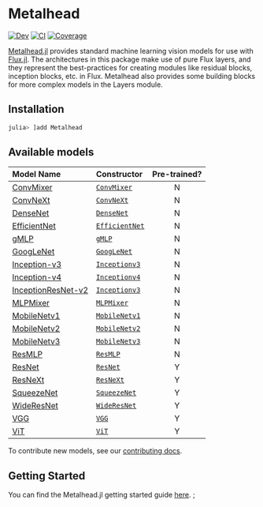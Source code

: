 # Metalhead

[![Dev](https://img.shields.io/badge/docs-dev-blue.svg)](https://fluxml.github.io/Metalhead.jl/dev)
[![CI](https://github.com/FluxML/Metalhead.jl/actions/workflows/CI.yml/badge.svg)](https://github.com/FluxML/Metalhead.jl/actions/workflows/CI.yml)
[![Coverage](https://codecov.io/gh/FluxML/Metalhead.jl/branch/master/graph/badge.svg)](https://codecov.io/gh/FluxML/Metalhead.jl)

[Metalhead.jl](https://github.com/FluxML/Metalhead.jl) provides standard machine learning vision models for use with [Flux.jl](https://fluxml.ai). The architectures in this package make use of pure Flux layers, and they represent the best-practices for creating modules like residual blocks, inception blocks, etc. in Flux. Metalhead also provides some building blocks for more complex models in the Layers module.

## Installation

```julia
julia> ]add Metalhead
```

## Available models

| Model Name                                       | Constructor                                                                                       | Pre-trained? |
|:-------------------------------------------------|:-----------------------------------------------------------------------------------------------|:------------:|
| [ConvMixer](https://arxiv.org/abs/2201.09792)    | [`ConvMixer`](https://fluxml.ai/Metalhead.jl/stable/api/reference.html#Metalhead.ConvMixer)       | N            |
| [ConvNeXt](https://arxiv.org/abs/2201.03545)     | [`ConvNeXt`](https://fluxml.ai/Metalhead.jl/stable/api/reference.html#Metalhead.ConvNeXt)         | N            |
| [DenseNet](https://arxiv.org/abs/1608.06993)     | [`DenseNet`](https://fluxml.ai/Metalhead.jl/stable/api/reference.html#Metalhead.DenseNet)         | N            |
| [EfficientNet](https://arxiv.org/abs/1905.11946) | [`EfficientNet`](https://fluxml.ai/Metalhead.jl/stable/api/reference.html#Metalhead.EfficientNet) | N            |
| [gMLP](https://arxiv.org/abs/2105.08050)         | [`gMLP`](https://fluxml.ai/Metalhead.jl/stable/api/reference.html#Metalhead.gMLP)                 | N            |
| [GoogLeNet](https://arxiv.org/abs/1409.4842)     | [`GoogLeNet`](https://fluxml.ai/Metalhead.jl/stable/api/reference.html#Metalhead.GoogLeNet)       | N            |
| [Inception-v3](https://arxiv.org/abs/1512.00567) | [`Inceptionv3`](https://fluxml.ai/Metalhead.jl/stable/api/reference.html#Metalhead.Inceptionv3)   | N            |
| [Inception-v4](https://arxiv.org/abs/1602.07261) | [`Inceptionv4`](https://fluxml.ai/Metalhead.jl/stable/api/reference.html#Metalhead.Inceptionv4)   | N            |
| [InceptionResNet-v2](https://arxiv.org/abs/1602.07261) | [`Inceptionv3`](https://fluxml.ai/Metalhead.jl/stable/api/reference.html#Metalhead.InceptionResNetv2) | N            |
| [MLPMixer](https://arxiv.org/pdf/2105.01601)     | [`MLPMixer`](https://fluxml.ai/Metalhead.jl/stable/api/reference.html#Metalhead.MLPMixer)         | N            |
| [MobileNetv1](https://arxiv.org/abs/1704.04861)  | [`MobileNetv1`](https://fluxml.ai/Metalhead.jl/stable/api/reference.html#Metalhead.MobileNetv1)   | N            |
| [MobileNetv2](https://arxiv.org/abs/1801.04381)  | [`MobileNetv2`](https://fluxml.ai/Metalhead.jl/stable/api/reference.html#Metalhead.MobileNetv2)   | N            |
| [MobileNetv3](https://arxiv.org/abs/1905.02244)  | [`MobileNetv3`](https://fluxml.ai/Metalhead.jl/stable/api/reference.html#Metalhead.MobileNetv3)   | N            |
| [ResMLP](https://arxiv.org/abs/2105.03404)       | [`ResMLP`](https://fluxml.ai/Metalhead.jl/stable/api/reference.html#Metalhead.ResMLP)             | N            |
| [ResNet](https://arxiv.org/abs/1512.03385)       | [`ResNet`](https://fluxml.ai/Metalhead.jl/stable/api/reference.html#Metalhead.ResNet)             | Y            |
| [ResNeXt](https://arxiv.org/abs/1611.05431)      | [`ResNeXt`](https://fluxml.ai/Metalhead.jl/stable/api/reference.html#Metalhead.ResNeXt)           | Y            |
| [SqueezeNet](https://arxiv.org/abs/1602.07360)   | [`SqueezeNet`](https://fluxml.ai/Metalhead.jl/stable/api/reference.html#Metalhead.SqueezeNet)     | Y            |
| [WideResNet](https://arxiv.org/abs/1605.07146)   | [`WideResNet`](https://fluxml.ai/Metalhead.jl/stable/api/reference.html#Metalhead.WideResNet)     | Y            |
| [VGG](https://arxiv.org/abs/1409.1556)           | [`VGG`](https://fluxml.ai/Metalhead.jl/stable/api/reference.html#Metalhead.VGG)                   | Y            |
| [ViT](https://arxiv.org/abs/2010.11929)          | [`ViT`](https://fluxml.ai/Metalhead.jl/stable/api/reference.html#Metalhead.ViT)                   | Y            |

To contribute new models, see our [contributing docs](https://fluxml.ai/Metalhead.jl/dev/contributing/).

## Getting Started

You can find the Metalhead.jl getting started guide [here](https://fluxml.ai/Metalhead.jl/dev/tutorials/quickstart/).
;